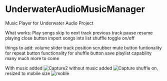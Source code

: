 
# UnderwaterAudioMusicManager
Music Player for Underwater Audio Project

What works:
Play songs
skip to next track
previous track
pause
resume playing
close button
import songs into list
shuffle toggle on/off



things to add:
volume slider
track position scrubber
mute button
funtionality for repeat button
functionality for shuffle button
save playlist capability
many much more to come

With music added
![Capture2](https://user-images.githubusercontent.com/46287392/122614768-20182300-d03c-11eb-84d2-44fa5661084c.PNG)
without music added
![Capture](https://user-images.githubusercontent.com/46287392/122614644-e7784980-d03b-11eb-88fd-76aa231c1bd8.PNG)
shuffle on, resized to mobile size
![moble](https://user-images.githubusercontent.com/46287392/122623913-d1c24e80-d052-11eb-8f2b-c279bd37ba4c.PNG)

